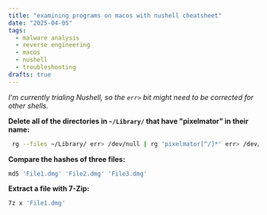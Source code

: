 ```yaml
---
title: "examining programs on macos with nushell cheatsheet"
date: "2025-04-05"
tags:
  - malware analysis
  - reverse engineering
  - macos
  - nushell
  - troubleshooting
drafts: true
---
```


_I'm currently trialing Nushell, so the `err>` bit might need to be corrected for other shells._

**Delete all of the directories in `~/Library/` that have "pixelmator" in their name:**

```bash
 rg --files ~/Library/ err> /dev/null | rg 'pixelmator[^/]*' err> /dev/null
```

**Compare the hashes of three files:**

```bash
md5 'File1.dmg' 'File2.dmg' 'File3.dmg'
```

**Extract a file with 7-Zip:**

```bash
7z x 'File1.dmg'
```
